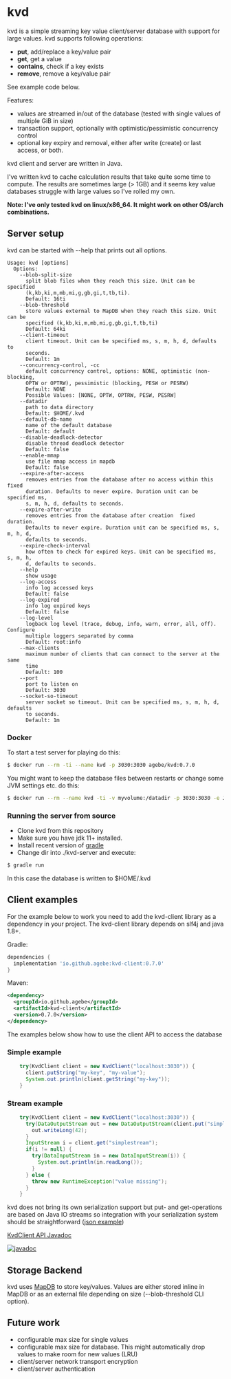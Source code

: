# kvd

kvd is a simple streaming key value client/server database with support for large values. kvd supports following operations:

* **put**, add/replace a key/value pair
* **get**, get a value
* **contains**, check if a key exists
* **remove**, remove a key/value pair

See example code below.

Features:
* values are streamed in/out of the database (tested with single values of multiple GiB in size)
* transaction support, optionally with optimistic/pessimistic concurrency control
* optional key expiry and removal, either after write (create) or last access, or both.

kvd client and server are written in Java.

I've written kvd to cache calculation results that take quite some time to compute. The results are sometimes large (> 1GB) and it seems key value databases struggle with large values so I've rolled my own.

**Note: I've only tested kvd on linux/x86_64. It might work on other OS/arch combinations.**

## Server setup

kvd can be started with --help that prints out all options.

```
Usage: kvd [options]
  Options:
    --blob-split-size
      split blob files when they reach this size. Unit can be specified 
      (k,kb,ki,m,mb,mi,g,gb,gi,t,tb,ti). 
      Default: 16ti
    --blob-threshold
      store values external to MapDB when they reach this size. Unit can be 
      specified (k,kb,ki,m,mb,mi,g,gb,gi,t,tb,ti)
      Default: 64ki
    --client-timeout
      client timeout. Unit can be specified ms, s, m, h, d, defaults to 
      seconds. 
      Default: 1m
    --concurrency-control, -cc
      default concurrency control, options: NONE, optimistic (non-blocking, 
      OPTW or OPTRW), pessimistic (blocking, PESW or PESRW)
      Default: NONE
      Possible Values: [NONE, OPTW, OPTRW, PESW, PESRW]
    --datadir
      path to data directory
      Default: $HOME/.kvd
    --default-db-name
      name of the default database
      Default: default
    --disable-deadlock-detector
      disable thread deadlock detector
      Default: false
    --enable-mmap
      use file mmap access in mapdb
      Default: false
    --expire-after-access
      removes entries from the database after no access within this fixed 
      duration. Defaults to never expire. Duration unit can be specified ms, 
      s, m, h, d, defaults to seconds.
    --expire-after-write
      removes entries from the database after creation  fixed duration. 
      Defaults to never expire. Duration unit can be specified ms, s, m, h, d, 
      defaults to seconds.
    --expire-check-interval
      how often to check for expired keys. Unit can be specified ms, s, m, h, 
      d, defaults to seconds.
    --help
      show usage
    --log-access
      info log accessed keys
      Default: false
    --log-expired
      info log expired keys
      Default: false
    --log-level
      logback log level (trace, debug, info, warn, error, all, off). Configure 
      multiple loggers separated by comma
      Default: root:info
    --max-clients
      maximum number of clients that can connect to the server at the same 
      time 
      Default: 100
    --port
      port to listen on
      Default: 3030
    --socket-so-timeout
      server socket so timeout. Unit can be specified ms, s, m, h, d, defaults 
      to seconds.
      Default: 1m
```

### Docker

To start a test server for playing do this:
```bash
$ docker run --rm -ti --name kvd -p 3030:3030 agebe/kvd:0.7.0
```

You might want to keep the database files between restarts or change some JVM settings etc. do this:
```bash
$ docker run --rm --name kvd -ti -v myvolume:/datadir -p 3030:3030 -e JAVA_OPTS="-verbose:gc" agebe/kvd:0.7.0 --datadir /datadir
```

### Running the server from source

* Clone kvd from this repository
* Make sure you have jdk 11+ installed.
* Install recent version of [gradle](https://gradle.org/releases/)
* Change dir into ./kvd-server and execute:
```bash
$ gradle run
```
In this case the database is written to $HOME/.kvd

## Client examples

For the example below to work you need to add the kvd-client library as a dependency in your project. The kvd-client library depends on slf4j and java 1.8+.

Gradle:
```gradle
dependencies {
  implementation 'io.github.agebe:kvd-client:0.7.0'
}
```

Maven:
```xml
<dependency>
  <groupId>io.github.agebe</groupId>
  <artifactId>kvd-client</artifactId>
  <version>0.7.0</version>
</dependency>
```

The examples below show how to use the client API to access the database

### Simple example
```java
    try(KvdClient client = new KvdClient("localhost:3030")) {
      client.putString("my-key", "my-value");
      System.out.println(client.getString("my-key"));
    }
```

### Stream example
```java
    try(KvdClient client = new KvdClient("localhost:3030")) {
      try(DataOutputStream out = new DataOutputStream(client.put("simplestream"))) {
        out.writeLong(42);
      }
      InputStream i = client.get("simplestream");
      if(i != null) {
        try(DataInputStream in = new DataInputStream(i)) {
          System.out.println(in.readLong());
        }
      } else {
        throw new RuntimeException("value missing");
      }
    }
```

kvd does not bring its own serialization support but put- and get-operations are based on Java IO streams so integration with your serialization system should be straightforward ([json example](https://github.com/agebe/kvd/blob/main/kvd-server/src/test/java/kvd/test/JsonTest.java))

[KvdClient API Javadoc](https://javadoc.io/doc/io.github.agebe/kvd-client/latest/kvd/client/KvdClient.html)

[![javadoc](https://javadoc.io/badge2/io.github.agebe/kvd-client/javadoc.svg)](https://javadoc.io/doc/io.github.agebe/kvd-client)

## Storage Backend
kvd uses [MapDB](https://mapdb.org/) to store key/values. Values are either stored inline in MapDB or as an external file depending on size (--blob-threshold CLI option).

## Future work
* configurable max size for single values
* configurable max size for database. This might automatically drop values to make room for new values (LRU)
* client/server network transport encryption
* client/server authentication
